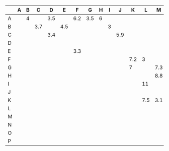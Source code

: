 | 	  | A	 | B	 | C	   | D	     | E	   | F	    | G	     | H	 | I	  | J	   | K	   | L	   | M	     | N	   | O	      | P	   |
|----|----|----|------|--------|------|-------|--------|----|-----|------|------|------|--------|------|---------|------|
| A	 | 	  | 	4 | 	    | 	3.5   | 	    | 6.2	  | 	 3.5	 | 6  | 	   | 	    | 	    | 	    | 	      | 	    | 	       | 	    |
| B	 | 	  | 	  | 3.7	 | 	      | 	4.5 | 	     | 	      | 	  | 	 3 | 	    | 	    | 	    | 	      | 	    | 	       | 	    |
| C	 | 	  | 	  | 	    | 	  3.4 | 	    | 	     | 	      | 	  | 	   | 5.9	 | 	    | 	    | 	      | 	    | 	       | 	    |
| D	 | 	  | 	  | 	    | 	      | 	    | 	     | 	      | 	  | 	   | 	    | 	    | 	    | 	      | 	    | 	       | 	    |
| E	 | 	  | 	  | 	    | 	      | 	    | 3.3 	 | 	      | 	  | 	   | 	    | 	    | 	    | 	      | 	    | 	       | 	    |
| F	 | 	  | 	  | 	    | 	      | 	    | 	     | 	      | 	  | 	   | 	    | 7.2	 | 3	   | 	      | 	    | 	       | 	    |
| G	 | 	  | 	  | 	    | 	      | 	    | 	     | 	      | 	  | 	   | 	    | 7	   | 	    | 	7.3   | 	    | 	       | 	    |
| H	 | 	  | 	  | 	    | 	      | 	    | 	     | 	      | 	  | 	   | 	    | 	    | 	    | 8.8	   | 	    | 	  5.8  | 	3.4 |  
| I	 | 	  | 	  | 	    | 	      | 	    | 	     | 	      | 	  | 	   | 	    | 	    | 	11  | 	      | 	    | 	       | 	    |
| J	 | 	  | 	  | 	    | 	      | 	    | 	     | 	      | 	  | 	   | 	    | 	    | 	    | 	      | 	    | 	   4.5 | 	    |
| K	 | 	  | 	  | 	    | 	      | 	    | 	     | 	      | 	  | 	   | 	    | 	    | 7.5	 | 	  3.1 | 	    | 	       | 	    |
| L	 | 	  | 	  | 	    | 	      | 	    | 	     | 	      | 	  | 	   | 	    | 	    | 	    | 	      | 	    | 	       | 	    |
| M	 | 	  | 	  | 	    | 	      | 	    | 	     | 	      | 	  | 	   | 	    | 	    | 	    | 	      | 4.3	 | 	       | 	    |
| N	 | 	  | 	  | 	    | 	      | 	    | 	     | 	      | 	  | 	   | 	    | 	    | 	    | 	      | 	    | 	       | 8.4	 |
| O	 | 	  | 	  | 	    | 	      | 	    | 	     | 	      | 	  | 	   | 	    | 	    | 	    | 	      | 	    | 	       | 	6.9 |
| P	 | 	  | 	  | 	    | 	      | 	    | 	     | 	      | 	  | 	   | 	    | 	    | 	    | 	      | 	    | 	       | 	    |

